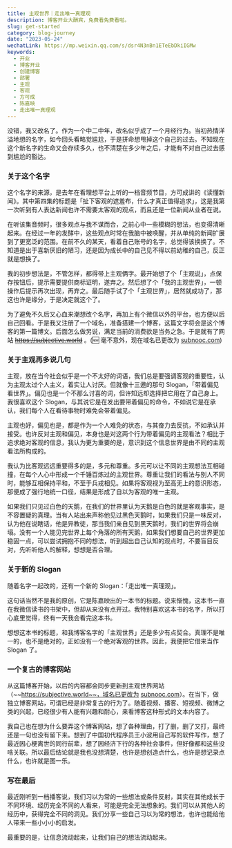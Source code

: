 ```yaml
---
title: 主观世界｜走出唯一真理观
description: 博客开业大酬宾，免费看免费看啦。
slug: get-started
category: blog-journey
date: "2023-05-24"
wechatLink: https://mp.weixin.qq.com/s/dsr4N3nBn1ETeEbDkiIGMw
keywords:
  - 开业
  - 博客开业
  - 创建博客
  - 部署
  - 主观
  - 客观
  - 方可成
  - 陈嘉映
  - 走出唯一真理观
---
```


没错，我又改名了。作为一个中二中年，改名似乎成了一个月经行为。当初热情洋溢地想的名字，如今回头看略觉尴尬，于是拼命想甩掉这个自己的过去。不知现在这个新名字的生命又会存续多久，也不清楚在多少年之后，才能有不对自己过去感到尴尬的豁达。

### 关于这个名字

这个名字的来源，是去年在看理想平台上听的一档音频节目，方可成讲的《读懂新闻》。其中第四集的标题是「扯下客观的遮羞布，什么才真正值得追求」，这是我第一次听到有人表达新闻也许不需要太客观的观点，而且还是一位新闻从业者在说。

在听该集音频时，很多观点与我不谋而合，之前心中一些模糊的想法，也变得清晰起来。在经过一年的发酵中，这些观点时常在我脑中被唤醒，并从单纯的新闻扩展到了更宽泛的范围。在前不久的某天，看着自己账号的名字，总觉得该换换了。不知道是出于喜新厌旧的陋习，还是因为成长中的自己见不得以前幼稚的自己，反正就是想换了。

我的初步想法是，不管怎样，都得带上主观俩字。最开始想了个「主观说」，点保存按钮后，提示需要提供商标证明，遂弃之。然后想了个「我的主观世界」，一顿操作后提示再次出现，再弃之。最后随手试了个「主观世界」，居然就成功了，那这也许是缘分，于是决定就这个了。

为了避免不久后又心血来潮想改个名字，再加上有个微信以外的平台，也方便以后自己回看。于是我又注册了一个域名，准备搭建一个博客，这篇文字将会是这个博客的第一篇博文。后面怎么做另说，满足当前的消费欲是当务之急。于是就有了网站 ~~https://subjective.world~~ 。(🆕 毫不意外，现在域名已更改为 [subnooc.com](https://subnooc.com))

### 关于主观再多说几句

主观，放在当今社会似乎是一个不太好的词语，我们总是要强调客观的重要性，认为主观太过个人主义，着实让人讨厌。但就像十三邀的那句 Slogan，「带着偏见看世界」。偏见也是一个不那么讨喜的词，但许知远却选择把它用在了自己身上。我很喜欢这个 Slogan，与其说它是在发出要带着偏见的命令，不如说它是在承认，我们每个人在看待事物时难免会带着偏见。

主观也好，偏见也是，都是作为一个人难免的状态，与其奋力去反抗，不如承认并接受。也许反对主观和偏见，本身也是对这两个行为带着偏见的主观看法？相比于追求绝对客观的信息，我认为更为重要的是，意识到这个信息世界是由不同的主观看法所构成的。

我认为比客观远远重要得多的是，多元和尊重。多元可以让不同的主观想法互相碰撞，在每个人心中形成一个千锤百炼过的主观世界。尊重让我们的看法与别人不同时，能够互相保持平和，不至于兵戎相见。如果将客观视为至高无上的意识形态，那便成了强行地统一口径，结果是形成了自以为客观的唯一主观。

如果我们只见过白色的天鹅，在我们的世界里认为天鹅是白色的就是客观事实，是不容置疑的真理。当有人站出来声称他见过黑色天鹅时，如果我们只是一味反对，认为他在说瞎话，他是异教徒，那当我们亲自见到黑天鹅时，我们的世界将会崩塌。没有一个人能见完世界上每个角落的所有天鹅，如果我们想要自己的世界更加稳固一点，可以尝试拥抱不同的想法，听到超出自己认知的观点时，不要盲目反对，先听听他人的解释，想想是否合理。

### 关于新的 Slogan

随着名字一起改的，还有一个新的 Slogan：「走出唯一真理观」。

这句话当然不是我的原创，它是陈嘉映出的一本书的标题。说来惭愧，这本书一直在我微信读书的书架中，但却从来没有点开过。我特别喜欢这本书的名字，所以打心底里觉得，终有一天我会看完这本书。

想想这本书的标题，和我博客名字的「主观世界」还是多少有点契合。真理不是唯一的，也不是绝对的，正如没有一个绝对客观的世界。因此，我便把它借来当作 Slogan 了。

### 一个复古的博客网站

从这篇博客开始，以后的内容都会同步更新到主观世界网站（~~https://subjective.world~~，域名已更改为 [subnooc.com](https://subnooc.com)）。在当下，做独立博客网站，可谓已经是非常复古的行为了。随着视频、播客、短视频、微博之类的兴起，已经很少有人能有兴趣和耐心，来看博客这种形式的文本内容了。

我自己也在想为什么要弄这个博客网站，想了各种理由，打了删，删了又打，最终还是一句也没有留下来。想到了中国初代程序员王小波用自己写的软件写作，想了最近因心梗离世的同行前辈，想了因经济下行的各种社会事件，但好像都和这些没啥关联。所以最后结论就是我也没想清楚，也许是想创造点什么，也许是想记录点什么，也许就是图一乐。

### 写在最后

最近刚听到一档播客说，我们习以为常的一些想法或条件反射，其实在其他成长于不同环境、经历完全不同的人看来，可能是完全无法想象的。我们可以从其他人的经历中，获得完全不同的洞见。我们分享一些自己习以为常的想法，也许也能给他人带来一些小小小的启发。

最重要的是，让信息流动起来，让我们自己的想法流动起来。
